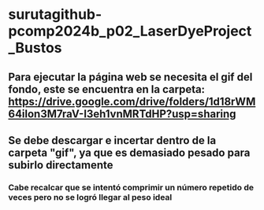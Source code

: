 # surutagithub-pcomp2024b_p02_LaserDyeProject_Bustos
## Para ejecutar la página web se necesita el gif del fondo, este se encuentra en la carpeta: https://drive.google.com/drive/folders/1d18rWM64ilon3M7raV-I3eh1vnMRTdHP?usp=sharing
## Se debe descargar e incertar dentro de la carpeta "gif", ya que es demasiado pesado para subirlo directamente
### Cabe recalcar que se intentó comprimir un número repetido de veces pero no se logró llegar al peso ideal
